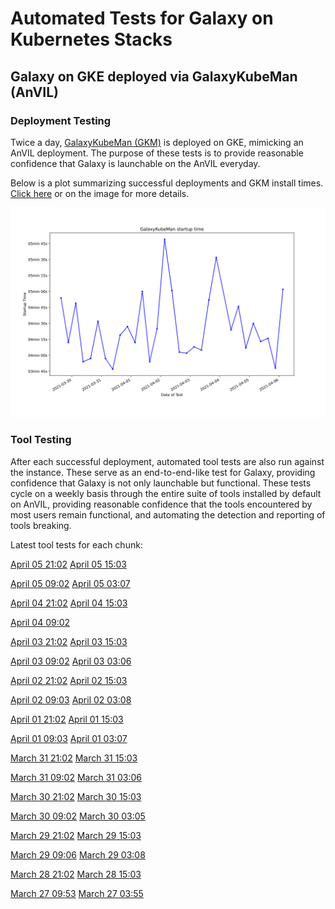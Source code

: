 # Automated Tests for Galaxy on Kubernetes Stacks
## Galaxy on GKE deployed via GalaxyKubeMan (AnVIL)
### Deployment Testing
Twice a day, [GalaxyKubeMan (GKM)](https://github.com/galaxyproject/galaxykubeman-helm) is deployed on GKE, mimicking an AnVIL deployment. The purpose of these tests is to provide reasonable confidence that Galaxy is launchable on the AnVIL everyday.

Below is a plot summarizing successful deployments and GKM install times.
<a href="https://htmlpreview.github.io/?https://github.com/almahmoud/anvil-misc/blob/master/reports/anvil/deployments.html">Click here</a> or on the image for more details.

<a href="https://htmlpreview.github.io/?https://github.com/almahmoud/anvil-misc/blob/master/reports/anvil/deployments.html"><img src="reports/anvil/deployments.svg" /></a>

### Tool Testing
After each successful deployment, automated tool tests are also run against the instance. These serve as an end-to-end-like test for Galaxy, providing confidence that Galaxy is not only launchable but functional. These tests cycle on a weekly basis through the entire suite of tools installed by default on AnVIL, providing reasonable confidence that the tools encountered by most users remain functional, and automating the detection and reporting of tools breaking.

Latest tool tests for each chunk:


[April 05 21:02](https://htmlpreview.github.io/?https://github.com/almahmoud/anvil-misc/blob/master/reports/anvil/tool-tests/gxy-auto-04-05-21-02-00/results.html)
[April 05 15:03](https://htmlpreview.github.io/?https://github.com/almahmoud/anvil-misc/blob/master/reports/anvil/tool-tests/gxy-auto-04-05-15-03-31/results.html)


[April 05 09:02](https://htmlpreview.github.io/?https://github.com/almahmoud/anvil-misc/blob/master/reports/anvil/tool-tests/gxy-auto-04-05-09-02-44/results.html)
[April 05 03:07](https://htmlpreview.github.io/?https://github.com/almahmoud/anvil-misc/blob/master/reports/anvil/tool-tests/gxy-auto-04-05-03-07-38/results.html)


[April 04 21:02](https://htmlpreview.github.io/?https://github.com/almahmoud/anvil-misc/blob/master/reports/anvil/tool-tests/gxy-auto-04-04-21-02-13/results.html)
[April 04 15:03](https://htmlpreview.github.io/?https://github.com/almahmoud/anvil-misc/blob/master/reports/anvil/tool-tests/gxy-auto-04-04-15-03-32/results.html)


[April 04 09:02](https://htmlpreview.github.io/?https://github.com/almahmoud/anvil-misc/blob/master/reports/anvil/tool-tests/gxy-auto-04-04-09-02-21/results.html)


[April 03 21:02](https://htmlpreview.github.io/?https://github.com/almahmoud/anvil-misc/blob/master/reports/anvil/tool-tests/gxy-auto-04-03-21-02-05/results.html)
[April 03 15:03](https://htmlpreview.github.io/?https://github.com/almahmoud/anvil-misc/blob/master/reports/anvil/tool-tests/gxy-auto-04-03-15-03-33/results.html)


[April 03 09:02](https://htmlpreview.github.io/?https://github.com/almahmoud/anvil-misc/blob/master/reports/anvil/tool-tests/gxy-auto-04-03-09-02-32/results.html)
[April 03 03:06](https://htmlpreview.github.io/?https://github.com/almahmoud/anvil-misc/blob/master/reports/anvil/tool-tests/gxy-auto-04-03-03-06-15/results.html)


[April 02 21:02](https://htmlpreview.github.io/?https://github.com/almahmoud/anvil-misc/blob/master/reports/anvil/tool-tests/gxy-auto-04-02-21-02-08/results.html)
[April 02 15:03](https://htmlpreview.github.io/?https://github.com/almahmoud/anvil-misc/blob/master/reports/anvil/tool-tests/gxy-auto-04-02-15-03-37/results.html)


[April 02 09:03](https://htmlpreview.github.io/?https://github.com/almahmoud/anvil-misc/blob/master/reports/anvil/tool-tests/gxy-auto-04-02-09-03-26/results.html)
[April 02 03:08](https://htmlpreview.github.io/?https://github.com/almahmoud/anvil-misc/blob/master/reports/anvil/tool-tests/gxy-auto-04-02-03-08-14/results.html)


[April 01 21:02](https://htmlpreview.github.io/?https://github.com/almahmoud/anvil-misc/blob/master/reports/anvil/tool-tests/gxy-auto-04-01-21-02-20/results.html)
[April 01 15:03](https://htmlpreview.github.io/?https://github.com/almahmoud/anvil-misc/blob/master/reports/anvil/tool-tests/gxy-auto-04-01-15-03-28/results.html)


[April 01 09:03](https://htmlpreview.github.io/?https://github.com/almahmoud/anvil-misc/blob/master/reports/anvil/tool-tests/gxy-auto-04-01-09-03-10/results.html)
[April 01 03:07](https://htmlpreview.github.io/?https://github.com/almahmoud/anvil-misc/blob/master/reports/anvil/tool-tests/gxy-auto-04-01-03-07-59/results.html)


[March 31 21:02](https://htmlpreview.github.io/?https://github.com/almahmoud/anvil-misc/blob/master/reports/anvil/tool-tests/gxy-auto-03-31-21-02-21/results.html)
[March 31 15:03](https://htmlpreview.github.io/?https://github.com/almahmoud/anvil-misc/blob/master/reports/anvil/tool-tests/gxy-auto-03-31-15-03-45/results.html)


[March 31 09:02](https://htmlpreview.github.io/?https://github.com/almahmoud/anvil-misc/blob/master/reports/anvil/tool-tests/gxy-auto-03-31-09-02-32/results.html)
[March 31 03:06](https://htmlpreview.github.io/?https://github.com/almahmoud/anvil-misc/blob/master/reports/anvil/tool-tests/gxy-auto-03-31-03-06-05/results.html)


[March 30 21:02](https://htmlpreview.github.io/?https://github.com/almahmoud/anvil-misc/blob/master/reports/anvil/tool-tests/gxy-auto-03-30-21-02-06/results.html)
[March 30 15:03](https://htmlpreview.github.io/?https://github.com/almahmoud/anvil-misc/blob/master/reports/anvil/tool-tests/gxy-auto-03-30-15-03-41/results.html)


[March 30 09:02](https://htmlpreview.github.io/?https://github.com/almahmoud/anvil-misc/blob/master/reports/anvil/tool-tests/gxy-auto-03-30-09-02-37/results.html)
[March 30 03:05](https://htmlpreview.github.io/?https://github.com/almahmoud/anvil-misc/blob/master/reports/anvil/tool-tests/gxy-auto-03-30-03-05-58/results.html)


[March 29 21:02](https://htmlpreview.github.io/?https://github.com/almahmoud/anvil-misc/blob/master/reports/anvil/tool-tests/gxy-auto-03-29-21-02-03/results.html)
[March 29 15:03](https://htmlpreview.github.io/?https://github.com/almahmoud/anvil-misc/blob/master/reports/anvil/tool-tests/gxy-auto-03-29-15-03-52/results.html)


[March 29 09:06](https://htmlpreview.github.io/?https://github.com/almahmoud/anvil-misc/blob/master/reports/anvil/tool-tests/gxy-auto-03-29-09-06-13/results.html)
[March 29 03:08](https://htmlpreview.github.io/?https://github.com/almahmoud/anvil-misc/blob/master/reports/anvil/tool-tests/gxy-auto-03-29-03-08-42/results.html)


[March 28 21:02](https://htmlpreview.github.io/?https://github.com/almahmoud/anvil-misc/blob/master/reports/anvil/tool-tests/gxy-auto-03-28-21-02-07/results.html)
[March 28 15:03](https://htmlpreview.github.io/?https://github.com/almahmoud/anvil-misc/blob/master/reports/anvil/tool-tests/gxy-auto-03-28-15-03-23/results.html)


[March 27 09:53](https://htmlpreview.github.io/?https://github.com/almahmoud/anvil-misc/blob/master/reports/anvil/tool-tests/gxy-auto-03-27-09-53-25/results.html)
[March 27 03:55](https://htmlpreview.github.io/?https://github.com/almahmoud/anvil-misc/blob/master/reports/anvil/tool-tests/gxy-auto-03-27-03-55-30/results.html)

